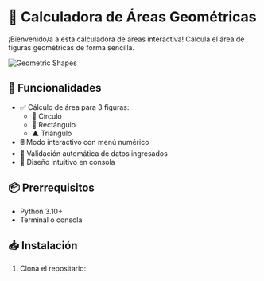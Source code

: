 # 📐 Calculadora de Áreas Geométricas

¡Bienvenido/a a esta calculadora de áreas interactiva! Calcula el área de figuras geométricas de forma sencilla.

![Geometric Shapes](https://img.freepik.com/vector-gratis/coleccion-iconos-geometricos_1309-2349.jpg?size=338&ext=jpg)

## 🚀 Funcionalidades
- ✅ Cálculo de área para 3 figuras:
  - 🔵 Círculo
  - 📏 Rectángulo
  - ▲ Triángulo
- 🖩 Modo interactivo con menú numérico
- 🔄 Validación automática de datos ingresados
- 🎨 Diseño intuitivo en consola

## 📦 Prerrequisitos
- Python 3.10+
- Terminal o consola

## 📥 Instalación
1. Clona el repositario: